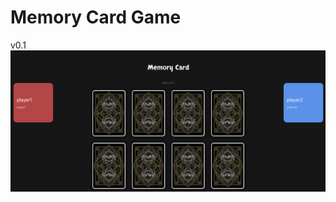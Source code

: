 # Memory Card Game
v0.1
![image](https://github.com/wentaiouyang/MemoryCardGame/blob/master/src/images/screenshot.png)
